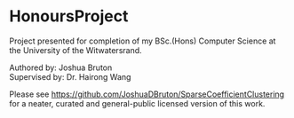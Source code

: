 # HonoursProject

Project presented for completion of my BSc.(Hons) Computer Science at the University of the Witwatersrand.  
  
Authored by: Joshua Bruton  
Supervised by: Dr. Hairong Wang  
  
Please see https://github.com/JoshuaDBruton/SparseCoefficientClustering for a neater, curated and general-public licensed version of this work.
